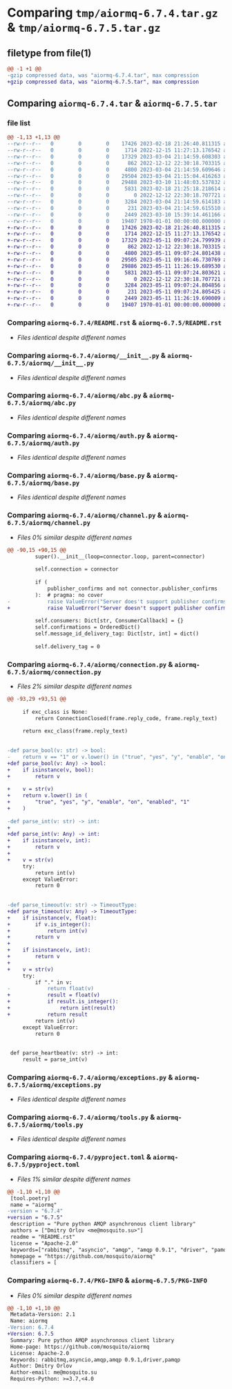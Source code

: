 # Comparing `tmp/aiormq-6.7.4.tar.gz` & `tmp/aiormq-6.7.5.tar.gz`

## filetype from file(1)

```diff
@@ -1 +1 @@
-gzip compressed data, was "aiormq-6.7.4.tar", max compression
+gzip compressed data, was "aiormq-6.7.5.tar", max compression
```

## Comparing `aiormq-6.7.4.tar` & `aiormq-6.7.5.tar`

### file list

```diff
@@ -1,13 +1,13 @@
--rw-r--r--   0        0        0    17426 2023-02-18 21:26:40.811315 aiormq-6.7.4/README.rst
--rw-r--r--   0        0        0     1714 2022-12-15 11:27:13.176542 aiormq-6.7.4/aiormq/__init__.py
--rw-r--r--   0        0        0    17329 2023-03-04 21:14:59.608303 aiormq-6.7.4/aiormq/abc.py
--rw-r--r--   0        0        0      862 2022-12-12 22:30:18.703315 aiormq-6.7.4/aiormq/auth.py
--rw-r--r--   0        0        0     4800 2023-03-04 21:14:59.609646 aiormq-6.7.4/aiormq/base.py
--rw-r--r--   0        0        0    29504 2023-03-04 21:15:04.416263 aiormq-6.7.4/aiormq/channel.py
--rw-r--r--   0        0        0    29488 2023-03-10 11:48:03.537832 aiormq-6.7.4/aiormq/connection.py
--rw-r--r--   0        0        0     5831 2023-02-18 21:25:18.218614 aiormq-6.7.4/aiormq/exceptions.py
--rw-r--r--   0        0        0        0 2022-12-12 22:30:18.707721 aiormq-6.7.4/aiormq/py.typed
--rw-r--r--   0        0        0     3284 2023-03-04 21:14:59.614183 aiormq-6.7.4/aiormq/tools.py
--rw-r--r--   0        0        0      231 2023-03-04 21:14:59.615510 aiormq-6.7.4/aiormq/types.py
--rw-r--r--   0        0        0     2449 2023-03-10 15:39:14.461166 aiormq-6.7.4/pyproject.toml
--rw-r--r--   0        0        0    19407 1970-01-01 00:00:00.000000 aiormq-6.7.4/PKG-INFO
+-rw-r--r--   0        0        0    17426 2023-02-18 21:26:40.811315 aiormq-6.7.5/README.rst
+-rw-r--r--   0        0        0     1714 2022-12-15 11:27:13.176542 aiormq-6.7.5/aiormq/__init__.py
+-rw-r--r--   0        0        0    17329 2023-05-11 09:07:24.799939 aiormq-6.7.5/aiormq/abc.py
+-rw-r--r--   0        0        0      862 2022-12-12 22:30:18.703315 aiormq-6.7.5/aiormq/auth.py
+-rw-r--r--   0        0        0     4800 2023-05-11 09:07:24.801438 aiormq-6.7.5/aiormq/base.py
+-rw-r--r--   0        0        0    29505 2023-05-11 09:16:46.730769 aiormq-6.7.5/aiormq/channel.py
+-rw-r--r--   0        0        0    29886 2023-05-11 11:26:19.689530 aiormq-6.7.5/aiormq/connection.py
+-rw-r--r--   0        0        0     5831 2023-05-11 09:07:24.803621 aiormq-6.7.5/aiormq/exceptions.py
+-rw-r--r--   0        0        0        0 2022-12-12 22:30:18.707721 aiormq-6.7.5/aiormq/py.typed
+-rw-r--r--   0        0        0     3284 2023-05-11 09:07:24.804856 aiormq-6.7.5/aiormq/tools.py
+-rw-r--r--   0        0        0      231 2023-05-11 09:07:24.805425 aiormq-6.7.5/aiormq/types.py
+-rw-r--r--   0        0        0     2449 2023-05-11 11:26:19.690009 aiormq-6.7.5/pyproject.toml
+-rw-r--r--   0        0        0    19407 1970-01-01 00:00:00.000000 aiormq-6.7.5/PKG-INFO
```

### Comparing `aiormq-6.7.4/README.rst` & `aiormq-6.7.5/README.rst`

 * *Files identical despite different names*

### Comparing `aiormq-6.7.4/aiormq/__init__.py` & `aiormq-6.7.5/aiormq/__init__.py`

 * *Files identical despite different names*

### Comparing `aiormq-6.7.4/aiormq/abc.py` & `aiormq-6.7.5/aiormq/abc.py`

 * *Files identical despite different names*

### Comparing `aiormq-6.7.4/aiormq/auth.py` & `aiormq-6.7.5/aiormq/auth.py`

 * *Files identical despite different names*

### Comparing `aiormq-6.7.4/aiormq/base.py` & `aiormq-6.7.5/aiormq/base.py`

 * *Files identical despite different names*

### Comparing `aiormq-6.7.4/aiormq/channel.py` & `aiormq-6.7.5/aiormq/channel.py`

 * *Files 0% similar despite different names*

```diff
@@ -90,15 +90,15 @@
         super().__init__(loop=connector.loop, parent=connector)
 
         self.connection = connector
 
         if (
             publisher_confirms and not connector.publisher_confirms
         ):  # pragma: no cover
-            raise ValueError("Server does't support publisher confirms")
+            raise ValueError("Server doesn't support publisher confirms")
 
         self.consumers: Dict[str, ConsumerCallback] = {}
         self.confirmations = OrderedDict()
         self.message_id_delivery_tag: Dict[str, int] = dict()
 
         self.delivery_tag = 0
```

### Comparing `aiormq-6.7.4/aiormq/connection.py` & `aiormq-6.7.5/aiormq/connection.py`

 * *Files 2% similar despite different names*

```diff
@@ -93,29 +93,51 @@
 
     if exc_class is None:
         return ConnectionClosed(frame.reply_code, frame.reply_text)
 
     return exc_class(frame.reply_text)
 
 
-def parse_bool(v: str) -> bool:
-    return v == "1" or v.lower() in ("true", "yes", "y", "enable", "on")
+def parse_bool(v: Any) -> bool:
+    if isinstance(v, bool):
+        return v
 
+    v = str(v)
+    return v.lower() in (
+        "true", "yes", "y", "enable", "on", "enabled", "1"
+    )
 
-def parse_int(v: str) -> int:
+
+def parse_int(v: Any) -> int:
+    if isinstance(v, int):
+        return v
+
+    v = str(v)
     try:
         return int(v)
     except ValueError:
         return 0
 
 
-def parse_timeout(v: str) -> TimeoutType:
+def parse_timeout(v: Any) -> TimeoutType:
+    if isinstance(v, float):
+        if v.is_integer():
+            return int(v)
+        return v
+
+    if isinstance(v, int):
+        return v
+
+    v = str(v)
     try:
         if "." in v:
-            return float(v)
+            result = float(v)
+            if result.is_integer():
+                return int(result)
+            return result
         return int(v)
     except ValueError:
         return 0
 
 
 def parse_heartbeat(v: str) -> int:
     result = parse_int(v)
```

### Comparing `aiormq-6.7.4/aiormq/exceptions.py` & `aiormq-6.7.5/aiormq/exceptions.py`

 * *Files identical despite different names*

### Comparing `aiormq-6.7.4/aiormq/tools.py` & `aiormq-6.7.5/aiormq/tools.py`

 * *Files identical despite different names*

### Comparing `aiormq-6.7.4/pyproject.toml` & `aiormq-6.7.5/pyproject.toml`

 * *Files 1% similar despite different names*

```diff
@@ -1,10 +1,10 @@
 [tool.poetry]
 name = "aiormq"
-version = "6.7.4"
+version = "6.7.5"
 description = "Pure python AMQP asynchronous client library"
 authors = ["Dmitry Orlov <me@mosquito.su>"]
 readme = "README.rst"
 license = "Apache-2.0"
 keywords=["rabbitmq", "asyncio", "amqp", "amqp 0.9.1", "driver", "pamqp"]
 homepage = "https://github.com/mosquito/aiormq"
 classifiers = [
```

### Comparing `aiormq-6.7.4/PKG-INFO` & `aiormq-6.7.5/PKG-INFO`

 * *Files 0% similar despite different names*

```diff
@@ -1,10 +1,10 @@
 Metadata-Version: 2.1
 Name: aiormq
-Version: 6.7.4
+Version: 6.7.5
 Summary: Pure python AMQP asynchronous client library
 Home-page: https://github.com/mosquito/aiormq
 License: Apache-2.0
 Keywords: rabbitmq,asyncio,amqp,amqp 0.9.1,driver,pamqp
 Author: Dmitry Orlov
 Author-email: me@mosquito.su
 Requires-Python: >=3.7,<4.0
```

